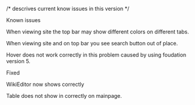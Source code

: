 /* descrives current know issues in this version */

Known issues

When viewing site the top bar may show different colors on different tabs.

When viewing site and on top bar you see search button out of place.

Hover does not work correctly in this problem caused by using foudation version 5.


Fixed

WikiEditor now shows correctly

Table does not show in correctly on mainpage.